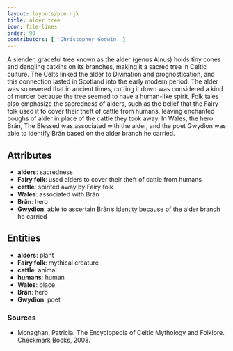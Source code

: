 ```yaml
---
layout: layouts/pce.njk
title: alder tree
icon: file-lines
order: 90
contributors: [ 'Christopher Godwin' ]
---
```

A slender, graceful tree known as the alder (genus Alnus) holds tiny cones and dangling catkins on its branches, making it a sacred tree in Celtic culture. The Celts linked the alder to Divination and prognostication, and this connection lasted in Scotland into the early modern period. The alder was so revered that in ancient times, cutting it down was considered a kind of murder because the tree seemed to have a human-like spirit. Folk tales also emphasize the sacredness of alders, such as the belief that the Fairy folk used it to cover their theft of cattle from humans, leaving enchanted boughs of alder in place of the cattle they took away. In Wales, the hero Brân, The Blessed was associated with the alder, and the poet Gwydion was able to identify Brân based on the alder branch he carried.

## Attributes

- **alders**: sacredness
- **Fairy folk**: used alders to cover their theft of cattle from humans
- **cattle**: spirited away by Fairy folk
- **Wales**: associated with Brân
- **Brân**: hero
- **Gwydion**: able to ascertain Brân’s identity because of the alder branch he carried

## Entities

- **alders**: plant
- **Fairy folk**: mythical creature
- **cattle**: animal
- **humans**: human
- **Wales**: place
- **Brân**: hero
- **Gwydion**: poet

### Sources

- Monaghan, Patricia. The Encyclopedia of Celtic Mythology and Folklore. Checkmark Books, 2008.

